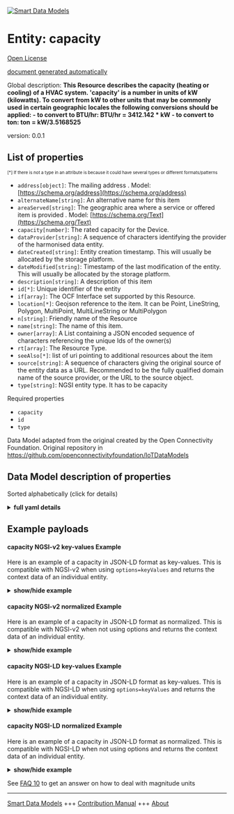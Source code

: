 <!-- 10-Header -->  
[![Smart Data Models](https://smartdatamodels.org/wp-content/uploads/2022/01/SmartDataModels_logo.png "Logo")](https://smartdatamodels.org)  
Entity: capacity  
================<!-- /10-Header -->  
<!-- 15-License -->  
[Open License](https://github.com/smart-data-models//dataModel.OCF/blob/master/capacity/LICENSE.md)  
[document generated automatically](https://docs.google.com/presentation/d/e/2PACX-1vTs-Ng5dIAwkg91oTTUdt8ua7woBXhPnwavZ0FxgR8BsAI_Ek3C5q97Nd94HS8KhP-r_quD4H0fgyt3/pub?start=false&loop=false&delayms=3000#slide=id.gb715ace035_0_60)  
<!-- /15-License -->  
<!-- 20-Description -->  
Global description: **This Resource describes the capacity (heating or cooling) of a HVAC system. 'capacity' is a number in units of kW (kilowatts). To convert from kW to other units that may be commonly used in certain geographic locales the following conversions should be applied: - to convert to BTU/hr: BTU/hr = 3412.142 * kW - to convert to ton: ton = kW/3.5168525**  
version: 0.0.1  
<!-- /20-Description -->  
<!-- 30-PropertiesList -->  

## List of properties  

<sup><sub>[*] If there is not a type in an attribute is because it could have several types or different formats/patterns</sub></sup>  
- `address[object]`: The mailing address  . Model: [https://schema.org/address](https://schema.org/address)- `alternateName[string]`: An alternative name for this item  - `areaServed[string]`: The geographic area where a service or offered item is provided  . Model: [https://schema.org/Text](https://schema.org/Text)- `capacity[number]`: The rated capacity for the Device.  - `dataProvider[string]`: A sequence of characters identifying the provider of the harmonised data entity.  - `dateCreated[string]`: Entity creation timestamp. This will usually be allocated by the storage platform.  - `dateModified[string]`: Timestamp of the last modification of the entity. This will usually be allocated by the storage platform.  - `description[string]`: A description of this item  - `id[*]`: Unique identifier of the entity  - `if[array]`: The OCF Interface set supported by this Resource.  - `location[*]`: Geojson reference to the item. It can be Point, LineString, Polygon, MultiPoint, MultiLineString or MultiPolygon  - `n[string]`: Friendly name of the Resource  - `name[string]`: The name of this item.  - `owner[array]`: A List containing a JSON encoded sequence of characters referencing the unique Ids of the owner(s)  - `rt[array]`: The Resource Type.  - `seeAlso[*]`: list of uri pointing to additional resources about the item  - `source[string]`: A sequence of characters giving the original source of the entity data as a URL. Recommended to be the fully qualified domain name of the source provider, or the URL to the source object.  - `type[string]`: NGSI entity type. It has to be capacity  <!-- /30-PropertiesList -->  
<!-- 35-RequiredProperties -->  
Required properties  
- `capacity`  - `id`  - `type`  <!-- /35-RequiredProperties -->  
<!-- 40-RequiredProperties -->  
Data Model adapted from the original created by the Open Connectivity Foundation. Original repository in https://github.com/openconnectivityfoundation/IoTDataModels  
<!-- /40-RequiredProperties -->  
<!-- 50-DataModelHeader -->  
## Data Model description of properties  
Sorted alphabetically (click for details)  
<!-- /50-DataModelHeader -->  
<!-- 60-ModelYaml -->  
<details><summary><strong>full yaml details</strong></summary>    
```yaml  
capacity:    
  description: 'This Resource describes the capacity (heating or cooling) of a HVAC system. ''capacity'' is a number in units of kW (kilowatts). To convert from kW to other units that may be commonly used in certain geographic locales the following conversions should be applied: - to convert to BTU/hr: BTU/hr = 3412.142 * kW - to convert to ton: ton = kW/3.5168525'    
  properties:    
    address:    
      description: 'The mailing address'    
      properties:    
        addressCountry:    
          description: 'Property. The country. For example, Spain. Model:''https://schema.org/addressCountry'''    
          type: string    
        addressLocality:    
          description: 'Property. The locality in which the street address is, and which is in the region. Model:''https://schema.org/addressLocality'''    
          type: string    
        addressRegion:    
          description: 'Property. The region in which the locality is, and which is in the country. Model:''https://schema.org/addressRegion'''    
          type: string    
        postOfficeBoxNumber:    
          description: 'Property. The post office box number for PO box addresses. For example, 03578. Model:''https://schema.org/postOfficeBoxNumber'''    
          type: string    
        postalCode:    
          description: 'Property. The postal code. For example, 24004. Model:''https://schema.org/https://schema.org/postalCode'''    
          type: string    
        streetAddress:    
          description: 'Property. The street address. Model:''https://schema.org/streetAddress'''    
          type: string    
      type: object    
      x-ngsi:    
        model: https://schema.org/address    
        type: Property    
    alternateName:    
      description: 'An alternative name for this item'    
      type: string    
      x-ngsi:    
        type: Property    
    areaServed:    
      description: 'The geographic area where a service or offered item is provided'    
      type: string    
      x-ngsi:    
        model: https://schema.org/Text    
        type: Property    
    capacity:    
      description: 'The rated capacity for the Device.'    
      exclusiveMinimum: true    
      minimum: 0    
      readOnly: true    
      type: number    
      x-ngsi:    
        type: Property    
    dataProvider:    
      description: 'A sequence of characters identifying the provider of the harmonised data entity.'    
      type: string    
      x-ngsi:    
        type: Property    
    dateCreated:    
      description: 'Entity creation timestamp. This will usually be allocated by the storage platform.'    
      format: date-time    
      type: string    
      x-ngsi:    
        type: Property    
    dateModified:    
      description: 'Timestamp of the last modification of the entity. This will usually be allocated by the storage platform.'    
      format: date-time    
      type: string    
      x-ngsi:    
        type: Property    
    description:    
      description: 'A description of this item'    
      type: string    
      x-ngsi:    
        type: Property    
    id:    
      anyOf: &capacity_-_properties_-_owner_-_items_-_anyof    
        - description: 'Property. Identifier format of any NGSI entity'    
          maxLength: 256    
          minLength: 1    
          pattern: ^[\w\-\.\{\}\$\+\*\[\]`|~^@!,:\\]+$    
          type: string    
        - description: 'Property. Identifier format of any NGSI entity'    
          format: uri    
          type: string    
      description: 'Unique identifier of the entity'    
      x-ngsi:    
        type: Property    
    if:    
      description: 'The OCF Interface set supported by this Resource.'    
      items:    
        enum:    
          - oic.if.r    
          - oic.if.baseline    
        type: string    
      minItems: 2    
      readOnly: true    
      type: array    
      uniqueItems: true    
      x-ngsi:    
        type: Property    
    location:    
      description: 'Geojson reference to the item. It can be Point, LineString, Polygon, MultiPoint, MultiLineString or MultiPolygon'    
      oneOf:    
        - description: 'GeoProperty. Geojson reference to the item. Point'    
          properties:    
            bbox:    
              items:    
                type: number    
              minItems: 4    
              type: array    
            coordinates:    
              items:    
                type: number    
              minItems: 2    
              type: array    
            type:    
              enum:    
                - Point    
              type: string    
          required:    
            - type    
            - coordinates    
          title: 'GeoJSON Point'    
          type: object    
        - description: 'GeoProperty. Geojson reference to the item. LineString'    
          properties:    
            bbox:    
              items:    
                type: number    
              minItems: 4    
              type: array    
            coordinates:    
              items:    
                items:    
                  type: number    
                minItems: 2    
                type: array    
              minItems: 2    
              type: array    
            type:    
              enum:    
                - LineString    
              type: string    
          required:    
            - type    
            - coordinates    
          title: 'GeoJSON LineString'    
          type: object    
        - description: 'GeoProperty. Geojson reference to the item. Polygon'    
          properties:    
            bbox:    
              items:    
                type: number    
              minItems: 4    
              type: array    
            coordinates:    
              items:    
                items:    
                  items:    
                    type: number    
                  minItems: 2    
                  type: array    
                minItems: 4    
                type: array    
              type: array    
            type:    
              enum:    
                - Polygon    
              type: string    
          required:    
            - type    
            - coordinates    
          title: 'GeoJSON Polygon'    
          type: object    
        - description: 'GeoProperty. Geojson reference to the item. MultiPoint'    
          properties:    
            bbox:    
              items:    
                type: number    
              minItems: 4    
              type: array    
            coordinates:    
              items:    
                items:    
                  type: number    
                minItems: 2    
                type: array    
              type: array    
            type:    
              enum:    
                - MultiPoint    
              type: string    
          required:    
            - type    
            - coordinates    
          title: 'GeoJSON MultiPoint'    
          type: object    
        - description: 'GeoProperty. Geojson reference to the item. MultiLineString'    
          properties:    
            bbox:    
              items:    
                type: number    
              minItems: 4    
              type: array    
            coordinates:    
              items:    
                items:    
                  items:    
                    type: number    
                  minItems: 2    
                  type: array    
                minItems: 2    
                type: array    
              type: array    
            type:    
              enum:    
                - MultiLineString    
              type: string    
          required:    
            - type    
            - coordinates    
          title: 'GeoJSON MultiLineString'    
          type: object    
        - description: 'GeoProperty. Geojson reference to the item. MultiLineString'    
          properties:    
            bbox:    
              items:    
                type: number    
              minItems: 4    
              type: array    
            coordinates:    
              items:    
                items:    
                  items:    
                    items:    
                      type: number    
                    minItems: 2    
                    type: array    
                  minItems: 4    
                  type: array    
                type: array    
              type: array    
            type:    
              enum:    
                - MultiPolygon    
              type: string    
          required:    
            - type    
            - coordinates    
          title: 'GeoJSON MultiPolygon'    
          type: object    
      x-ngsi:    
        type: GeoProperty    
    n:    
      description: 'Friendly name of the Resource'    
      maxLength: 64    
      readOnly: true    
      type: string    
      x-ngsi:    
        type: Property    
    name:    
      description: 'The name of this item.'    
      type: string    
      x-ngsi:    
        type: Property    
    owner:    
      description: 'A List containing a JSON encoded sequence of characters referencing the unique Ids of the owner(s)'    
      items:    
        anyOf: *capacity_-_properties_-_owner_-_items_-_anyof    
        description: 'Property. Unique identifier of the entity'    
      type: array    
      x-ngsi:    
        type: Property    
    rt:    
      description: 'The Resource Type.'    
      items:    
        enum:    
          - oic.r.hvac.capacity    
        maxLength: 64    
        type: string    
      minItems: 1    
      readOnly: true    
      type: array    
      uniqueItems: true    
      x-ngsi:    
        type: Property    
    seeAlso:    
      description: 'list of uri pointing to additional resources about the item'    
      oneOf:    
        - items:    
            format: uri    
            type: string    
          minItems: 1    
          type: array    
        - format: uri    
          type: string    
      x-ngsi:    
        type: Property    
    source:    
      description: 'A sequence of characters giving the original source of the entity data as a URL. Recommended to be the fully qualified domain name of the source provider, or the URL to the source object.'    
      type: string    
      x-ngsi:    
        type: Property    
    type:    
      description: 'NGSI entity type. It has to be capacity'    
      enum:    
        - capacity    
      type: string    
      x-ngsi:    
        type: Property    
  required:    
    - capacity    
    - id    
    - type    
  type: object    
  x-derived-from: https://raw.githubusercontent.com/openconnectivityfoundation/IoTDataModels/master/HVACCapacityResURI.swagger.json    
  x-disclaimer: 'Redistribution and use in source and binary forms, with or without modification, are permitted  provided that the license conditions are met. Copyleft (c) 2021 Contributors to Smart Data Models Program'    
  x-license-url: https://github.com/smart-data-models/dataModel.OCF/blob/master/capacity/LICENSE.md    
  x-model-schema: https://smart-data-models.github.io/dataModel.OCF/capacity/schema.json    
  x-model-tags: OCF    
  x-version: 0.0.1    
```  
</details>    
<!-- /60-ModelYaml -->  
<!-- 70-MiddleNotes -->  
<!-- /70-MiddleNotes -->  
<!-- 80-Examples -->  
## Example payloads    
#### capacity NGSI-v2 key-values Example    
Here is an example of a capacity in JSON-LD format as key-values. This is compatible with NGSI-v2 when  using `options=keyValues` and returns the context data of an individual entity.  
<details><summary><strong>show/hide example</strong></summary>    
```json  
{  
  "id": "urn:ngsi-ld:capacity:id:OKVJ:33594794",  
  "dateCreated": "2016-12-11T21:09:57Z",  
  "dateModified": "1996-07-20T18:21:27Z",  
  "source": "Main former put good. Again doctor law year.",  
  "name": "Site report institution anyone society summer. Really dark difference age. President dark throughout seat computer reality him fish.",  
  "alternateName": "Course carry model painting thus beat. Section step build say indeed father.",  
  "description": "Future by exist evening field rock. Power near ready true recent miss. Life a much be reality health wide.",  
  "dataProvider": "It step charge water need. Ahead do vote against success human.",  
  "owner": [  
    "urn:ngsi-ld:capacity:items:PMUG:26598192",  
    "urn:ngsi-ld:capacity:items:SDUE:71510759"  
  ],  
  "seeAlso": [  
    "urn:ngsi-ld:capacity:items:BJNP:08236092",  
    "urn:ngsi-ld:capacity:items:LHGM:61864509"  
  ],  
  "location": {  
    "type": "Point",  
    "coordinates": [  
      -8.0115965,  
      59.096009  
    ]  
  },  
  "address": {  
    "streetAddress": "Staff its protect least. Though himself interesting its start room. Crime group specific others unit fish.",  
    "addressLocality": "Send speak bar lay late road long. Economy put finish specific. Radio attention floor positive collection. Eye son sell win system cultural involve behavior.",  
    "addressRegion": "Talk stop state.",  
    "addressCountry": "Authority phone year newspaper learn scene these performance. Easy bit someone truth past. Scientist response identify be enjoy wife.",  
    "postalCode": "Network his against most north debate event. Data data central very anything.",  
    "postOfficeBoxNumber": "Born four amount soon approach unit family. Hundred up away bring piece middle fear. Require answer foot cell choice nor."  
  },  
  "areaServed": "Somebody they prepare education allow. Free base reveal school over.",  
  "rt": [  
    "oic.r.hvac.capacity",  
    "oic.r.hvac.capacity"  
  ],  
  "capacity": {  
    "type": "Property",  
    "value": 941.1  
  },  
  "n": "Artist risk morning important can create time. Possible stuff participant medical its hundred. Mother writer particular almost.",  
  "if": [  
    "oic.if.baseline",  
    "oic.if.baseline"  
  ],  
  "type": "capacity"  
}  
```  
</details>  
#### capacity NGSI-v2 normalized Example    
Here is an example of a capacity in JSON-LD format as normalized. This is compatible with NGSI-v2 when not using options and returns the context data of an individual entity.  
<details><summary><strong>show/hide example</strong></summary>    
```json  
{  
  "id": {  
    "type": "string",  
    "value": "urn:ngsi-ld:capacity:id:OKVJ:33594794"  
  },  
  "dateCreated": {  
    "format": "date-time",  
    "type": "string",  
    "value": "2016-12-11T21:09:57Z"  
  },  
  "dateModified": {  
    "format": "date-time",  
    "type": "string",  
    "value": "1996-07-20T18:21:27Z"  
  },  
  "source": {  
    "type": "string",  
    "value": "Main former put good. Again doctor law year."  
  },  
  "name": {  
    "type": "string",  
    "value": "Site report institution anyone society summer. Really dark difference age. President dark throughout seat computer reality him fish."  
  },  
  "alternateName": {  
    "type": "string",  
    "value": "Course carry model painting thus beat. Section step build say indeed father."  
  },  
  "description": {  
    "type": "string",  
    "value": "Future by exist evening field rock. Power near ready true recent miss. Life a much be reality health wide."  
  },  
  "dataProvider": {  
    "type": "string",  
    "value": "It step charge water need. Ahead do vote against success human."  
  },  
  "owner": {  
    "type": "array",  
    "value": [  
      "urn:ngsi-ld:capacity:items:PMUG:26598192",  
      "urn:ngsi-ld:capacity:items:SDUE:71510759"  
    ]  
  },  
  "seeAlso": {  
    "type": "array",  
    "value": [  
      "urn:ngsi-ld:capacity:items:BJNP:08236092",  
      "urn:ngsi-ld:capacity:items:LHGM:61864509"  
    ]  
  },  
  "location": {  
    "type": "object",  
    "value": {  
      "type": "Point",  
      "coordinates": [  
        -8.0115965,  
        59.096009  
      ]  
    }  
  },  
  "address": {  
    "type": "object",  
    "value": {  
      "streetAddress": "Staff its protect least. Though himself interesting its start room. Crime group specific others unit fish.",  
      "addressLocality": "Send speak bar lay late road long. Economy put finish specific. Radio attention floor positive collection. Eye son sell win system cultural involve behavior.",  
      "addressRegion": "Talk stop state.",  
      "addressCountry": "Authority phone year newspaper learn scene these performance. Easy bit someone truth past. Scientist response identify be enjoy wife.",  
      "postalCode": "Network his against most north debate event. Data data central very anything.",  
      "postOfficeBoxNumber": "Born four amount soon approach unit family. Hundred up away bring piece middle fear. Require answer foot cell choice nor."  
    }  
  },  
  "areaServed": {  
    "type": "string",  
    "value": "Somebody they prepare education allow. Free base reveal school over."  
  },  
  "rt": {  
    "type": "array",  
    "value": [  
      "oic.r.hvac.capacity",  
      "oic.r.hvac.capacity"  
    ]  
  },  
  "capacity": {  
    "type": "object",  
    "value": {  
      "type": "Property",  
      "value": 941.1  
    }  
  },  
  "n": {  
    "type": "string",  
    "value": "Artist risk morning important can create time. Possible stuff participant medical its hundred. Mother writer particular almost."  
  },  
  "if": {  
    "type": "array",  
    "value": [  
      "oic.if.baseline",  
      "oic.if.baseline"  
    ]  
  },  
  "type": {  
    "type": "string",  
    "value": "capacity"  
  }  
}  
```  
</details>  
#### capacity NGSI-LD key-values Example    
Here is an example of a capacity in JSON-LD format as key-values. This is compatible with NGSI-LD when  using `options=keyValues` and returns the context data of an individual entity.  
<details><summary><strong>show/hide example</strong></summary>    
```json  
{  
    "id": "urn:ngsi-ld:capacity:id:OKVJ:33594794",  
    "dateCreated": "2016-12-11T21:09:57Z",  
    "dateModified": "1996-07-20T18:21:27Z",  
    "source": "Main former put good. Again doctor law year.",  
    "name": "Site report institution anyone society summer. Really dark difference age. President dark throughout seat computer reality him fish.",  
    "alternateName": "Course carry model painting thus beat. Section step build say indeed father.",  
    "description": "Future by exist evening field rock. Power near ready true recent miss. Life a much be reality health wide.",  
    "dataProvider": "It step charge water need. Ahead do vote against success human.",  
    "owner": [  
        "urn:ngsi-ld:capacity:items:PMUG:26598192",  
        "urn:ngsi-ld:capacity:items:SDUE:71510759"  
    ],  
    "seeAlso": [  
        "urn:ngsi-ld:capacity:items:BJNP:08236092",  
        "urn:ngsi-ld:capacity:items:LHGM:61864509"  
    ],  
    "location": {  
        "type": "Point",  
        "coordinates": [  
            -8.0115965,  
            59.096009  
        ]  
    },  
    "address": {  
        "streetAddress": "Staff its protect least. Though himself interesting its start room. Crime group specific others unit fish.",  
        "addressLocality": "Send speak bar lay late road long. Economy put finish specific. Radio attention floor positive collection. Eye son sell win system cultural involve behavior.",  
        "addressRegion": "Talk stop state.",  
        "addressCountry": "Authority phone year newspaper learn scene these performance. Easy bit someone truth past. Scientist response identify be enjoy wife.",  
        "postalCode": "Network his against most north debate event. Data data central very anything.",  
        "postOfficeBoxNumber": "Born four amount soon approach unit family. Hundred up away bring piece middle fear. Require answer foot cell choice nor."  
    },  
    "areaServed": "Somebody they prepare education allow. Free base reveal school over.",  
    "rt": [  
        "oic.r.hvac.capacity",  
        "oic.r.hvac.capacity"  
    ],  
    "capacity": {  
        "type": "Property",  
        "value": 941.1  
    },  
    "n": "Artist risk morning important can create time. Possible stuff participant medical its hundred. Mother writer particular almost.",  
    "if": [  
        "oic.if.baseline",  
        "oic.if.baseline"  
    ],  
    "type": "capacity",  
    "@context": [  
        "https://smartdatamodels.org/context.jsonld",  
        "https://raw.githubusercontent.com/smart-data-models/dataModel.OCF/master/context.jsonld"  
    ]  
}  
```  
</details>  
#### capacity NGSI-LD normalized Example    
Here is an example of a capacity in JSON-LD format as normalized. This is compatible with NGSI-LD when not using options and returns the context data of an individual entity.  
<details><summary><strong>show/hide example</strong></summary>    
```json  
{  
    "id": "urn:ngsi-ld:capacity:id:TVMI:12454219",  
    "dateCreated": {  
        "type": "Property",  
        "value": {  
            "@type": "DateTime",  
            "@value": "1991-05-31T20:25:24Z"  
        }  
    },  
    "dateModified": {  
        "type": "Property",  
        "value": {  
            "@type": "DateTime",  
            "@value": "1999-05-07T18:10:53Z"  
        }  
    },  
    "source": {  
        "type": "Property",  
        "value": "Modern glass door. Media plant near them everybody authority. Gas end way good position."  
    },  
    "name": {  
        "type": "Property",  
        "value": "Former machine finish agree generation everyone. According work simple control. Add decision piece author. Interesting such entire knowledge."  
    },  
    "alternateName": {  
        "type": "Property",  
        "value": "Its painting while drug truth similar. Shoulder example enter unit interest produce listen."  
    },  
    "description": {  
        "type": "Property",  
        "value": "Look try perform stop home employee. Foot describe decision heavy. Majority finish social understand voice personal reduce."  
    },  
    "dataProvider": {  
        "type": "Property",  
        "value": "Thousand compare image born cost consider. Simple recognize common character per both school see."  
    },  
    "owner": {  
        "type": "Property",  
        "value": [  
            "urn:ngsi-ld:capacity:items:FVAS:53585229",  
            "urn:ngsi-ld:capacity:items:PRTW:10958954"  
        ]  
    },  
    "seeAlso": {  
        "type": "Property",  
        "value": [  
            "urn:ngsi-ld:capacity:items:BBMO:20301317"  
        ]  
    },  
    "location": {  
        "type": "Property",  
        "value": {  
            "type": "Point",  
            "coordinates": [  
                78.336253,  
                -124.974608  
            ]  
        }  
    },  
    "address": {  
        "type": "Property",  
        "value": {  
            "streetAddress": "Respond agree age throw. Way idea behind project amount. Thing respond professor choose accept rich top.",  
            "addressLocality": "Sound sound itself entire ago six base. Poor best trouble stage lawyer price.",  
            "addressRegion": "Always effort through notice difference letter discuss. And but hundred one million method quite. Forward person prevent.",  
            "addressCountry": "Building list break quite. Poor rate behavior drive.",  
            "postalCode": "Age around employee language number scientist source. Type tough begin price senior away. Approach series often fund drug long technology.",  
            "postOfficeBoxNumber": "Research through brother history apply country ready cup. Under determine early magazine also wait region time."  
        }  
    },  
    "areaServed": {  
        "type": "Property",  
        "value": "Develop several safe long how eight production."  
    },  
    "rt": {  
        "type": "Property",  
        "value": [  
            "oic.r.hvac.capacity"  
        ]  
    },  
    "capacity": {  
        "type": "Property",  
        "value": 148.9  
    },  
    "n": {  
        "type": "Property",  
        "value": "Trial per pull reach expert part successful course. Energy hope nor sea each civil."  
    },  
    "if": {  
        "type": "Property",  
        "value": [  
            "oic.if.baseline",  
            "oic.if.baseline"  
        ]  
    },  
    "type": "capacity",  
    "@context": [  
        "https://smartdatamodels.org/context.jsonld",  
        "https://raw.githubusercontent.com/smart-data-models/dataModel.OCF/master/context.jsonld"  
    ]  
}  
```  
</details><!-- /80-Examples -->  
<!-- 90-FooterNotes -->  
<!-- /90-FooterNotes -->  
<!-- 95-Units -->  
See [FAQ 10](https://smartdatamodels.org/index.php/faqs/) to get an answer on how to deal with magnitude units  
<!-- /95-Units -->  
<!-- 97-LastFooter -->  
---  
[Smart Data Models](https://smartdatamodels.org) +++ [Contribution Manual](https://bit.ly/contribution_manual) +++ [About](https://bit.ly/Introduction_SDM)<!-- /97-LastFooter -->  

